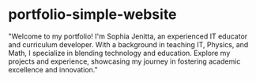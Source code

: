 # portfolio-simple-website
"Welcome to my portfolio! I'm Sophia Jenitta, an experienced IT educator and curriculum developer. With a background in teaching IT, Physics, and Math, I specialize in blending technology and education. Explore my projects and experience, showcasing my journey in fostering academic excellence and innovation."
